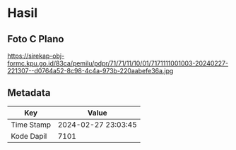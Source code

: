 # Hasil

## Foto C Plano

https://sirekap-obj-formc.kpu.go.id/83ca/pemilu/pdpr/71/71/11/10/01/7171111001003-20240227-221307--d0764a52-8c98-4c4a-973b-220aabefe36a.jpg


## Metadata

| Key        | Value               |
| ---------- | ------------------- |
| Time Stamp | 2024-02-27 23:03:45 |
| Kode Dapil | 7101                |




